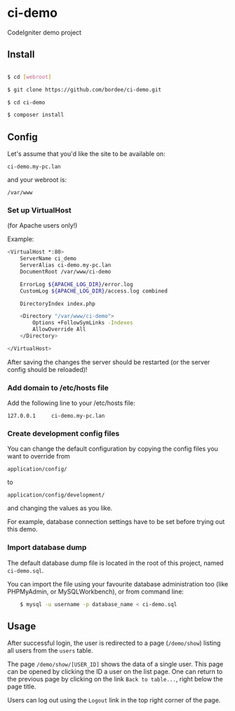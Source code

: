 # ci-demo
CodeIgniter demo project

## Install

```bash

$ cd [webroot]

$ git clone https://github.com/bordee/ci-demo.git

$ cd ci-demo

$ composer install
```


## Config

Let's assume that you'd like the site to be available on:

    ci-demo.my-pc.lan

and your webroot is:

    /var/www

### Set up VirtualHost

(for Apache users only!)

Example:

```bash
<VirtualHost *:80>
    ServerName ci_demo
    ServerAlias ci-demo.my-pc.lan
    DocumentRoot /var/www/ci-demo

    ErrorLog ${APACHE_LOG_DIR}/error.log
    CustomLog ${APACHE_LOG_DIR}/access.log combined

    DirectoryIndex index.php

    <Directory "/var/www/ci-demo">
        Options +FollowSymLinks -Indexes
        AllowOverride All
    </Directory>

</VirtualHost>

```

After saving the changes the server should be restarted (or the server config should be reloaded)!

### Add domain to /etc/hosts file

Add the following line to your /etc/hosts file:

    127.0.0.1     ci-demo.my-pc.lan

### Create development config files

You can change the default configuration by copying the config files you want to override from

    application/config/

to

    application/config/development/

and changing the values as you like.

For example, database connection settings have to be set before trying out this demo.

### Import database dump

The default database dump file is located in the root of this project, named  ```ci-demo.sql```.

You can import the file using your favourite database administration too (like PHPMyAdmin, or MySQLWorkbench), or from command line:

```bash
    $ mysql -u username -p database_name < ci-demo.sql
```

## Usage

After successful login, the user is redirected to a page (```/demo/show```) listing all users from the ```users``` table.

The page ```/demo/show/[USER_ID]``` shows the data of a single  user. This page can be opened by clicking the ID a user on the list page.
One can return to the previous page by clicking on the link ```Back to table...```, right below the page title.

Users can log out using the ```Logout``` link in the top right corner of the page.

